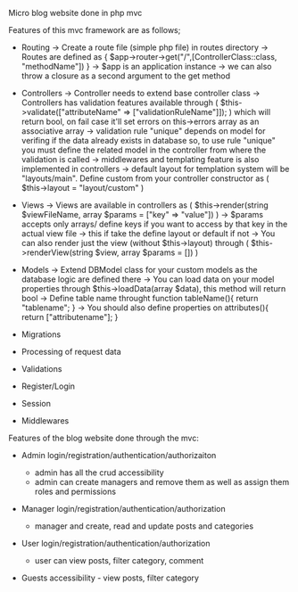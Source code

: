 Micro blog website done in php mvc

Features of this mvc framework are as follows;

- Routing
  -> Create a route file (simple php file) in routes directory
  -> Routes are defined as { $app->router->get("/",[ControllerClass::class, "methodName"]) }
  -> $app is an application instance
  -> we can also throw a closure as a second argument to the get method

- Controllers
  -> Controller needs to extend base controller class
  -> Controllers has validation features available through ( $this->validate(["attributeName" => ["validationRuleName"]]); ) which will return bool, on fail case it'll set errors on this->errors array as an associative array
  -> validation rule "unique" depends on model for verifing if the data already exists in database so, to use rule "unique" you must define the related model in the controller from where the validation is called
  -> middlewares and templating feature is also implemented in controllers
  -> default layout for templation system will be "layouts/main". Define custom from your controller constructor as ( $this->layout = "layout/custom" )

- Views
  -> Views are available in controllers as ( $this->render(string $viewFileName, array $params = ["key" => "value"]) )
  -> $params accepts only arrays/ define keys if you want to access by that key in the actual view file
  -> this if take the define layout or default if not
  -> You can also render just the view (without $this->layout) through ( $this->renderView(string $view, array $params = []) )

- Models
  -> Extend DBModel class for your custom models as the database logic are defined there
  -> You can load data on your model properties through $this->loadData(array $data), this method will return bool
  -> Define table name throught function tableName(){ return "tablename"; }
  -> You should also define properties on attributes(){ return ["attributename"]; }

- Migrations

- Processing of request data

- Validations

- Register/Login

- Session

- Middlewares

Features of the blog website done through the mvc:

- Admin login/registration/authentication/authorizaiton

  - admin has all the crud accessibility
  - admin can create managers and remove them as well as assign them roles and permissions

- Manager login/registration/authentication/authorization

  - manager and create, read and update posts and categories

- User login/registration/authentication/authorization

  - user can view posts, filter category, comment

- Guests accessibility - view posts, filter category
